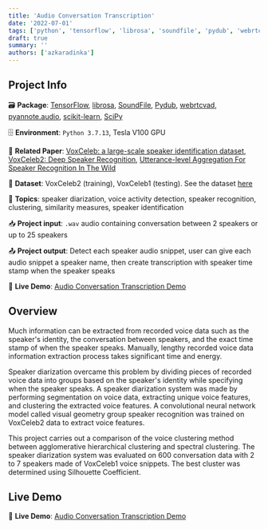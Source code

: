 ```yaml
---
title: 'Audio Conversation Transcription'
date: '2022-07-01'
tags: ['python', 'tensorflow', 'librosa', 'soundfile', 'pydub', 'webrtcvad', 'pyannote', 'scikit-learn', 'scipy', 'streamlit']
draft: true
summary: ''
authors: ['azkaradinka']
---
```


## Project Info

🗃 **Package**: [TensorFlow](https://github.com/tensorflow), [librosa](https://github.com/librosa/librosa), [SoundFile](https://github.com/bastibe/python-soundfile), [Pydub](https://github.com/jiaaro/pydub), [webrtcvad](https://github.com/wiseman/py-webrtcvad), [pyannote.audio](https://github.com/pyannote/pyannote-audio), [scikit-learn](https://github.com/scikit-learn/scikit-learn), [SciPy](https://github.com/scipy/scipy)

🗄 **Environment**: `Python 3.7.13`, Tesla V100 GPU

📑 **Related Paper**: [VoxCeleb: a large-scale speaker identification dataset](https://arxiv.org/abs/1706.08612), [VoxCeleb2: Deep Speaker Recognition](https://arxiv.org/abs/1806.05622), [Utterance-level Aggregation For Speaker Recognition In The Wild](https://arxiv.org/abs/1902.10107)

🔗 **Dataset**: VoxCeleb2 (training), VoxCeleb1 (testing). See the dataset [here](https://www.robots.ox.ac.uk/~vgg/data/voxceleb/)

📰 **Topics**: speaker diarization, voice activity detection, speaker recognition, clustering, similarity measures, speaker identification

📥 **Project input**: `.wav` audio containing conversation between 2 speakers or up to 25 speakers

📤 **Project output**: Detect each speaker audio snippet, user can give each audio snippet a speaker name, then create transcription with speaker time stamp when the speaker speaks

📌 **Live Demo**: [Audio Conversation Transcription Demo](https://aradinka-audio-conversation-transcription-app-qr965p.streamlit.app/)

## Overview

Much information can be extracted from recorded voice data such as the speaker's identity, the conversation between speakers, and the exact time stamp of when the speaker speaks. Manually, lengthy recorded voice data information extraction process takes significant time and energy.

Speaker diarization overcame this problem by dividing pieces of recorded voice data into groups based on the speaker's identity while specifying when the speaker speaks. A speaker diarization system was made by performing segmentation on voice data, extracting unique voice features, and clustering the extracted voice features. A convolutional neural network model called visual geometry group speaker recognition was trained on VoxCeleb2 data to extract voice features. 

This project carries out a comparison of the voice clustering method between agglomerative hierarchical clustering and spectral clustering. The speaker diarization system was evaluated on 600 conversation data with 2 to 7 speakers made of VoxCeleb1 voice snippets. The best cluster was determined using Silhouette Coefficient.

## Live Demo

📌 **Live Demo**: [Audio Conversation Transcription Demo](https://aradinka-audio-conversation-transcription-app-qr965p.streamlit.app/)
